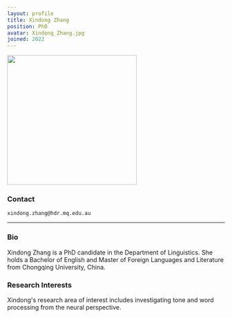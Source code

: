 ```yaml
---
layout: profile
title: Xindong Zhang
position: PhD
avatar: Xindong_Zhang.jpg
joined: 2022
---
```


<!-- 这里才是真正的内容区，Liquid 会在渲染时处理 -->
<img width="300" src="{{site.baseurl}}/images/people/{{page.avatar}}" data-action="zoom">

### Contact
<i class="fa fa-envelope-o"></i>  `xindong.zhang@hdr.mq.edu.au`

<hr>

### Bio

Xindong Zhang is a PhD candidate in the Department of Linguistics. She holds a Bachelor of English and Master of Foreign Languages and Literature from Chongqing University, China. 

### Research Interests

Xindong's research area of interest includes investigating tone and word processing from the neural perspective.

